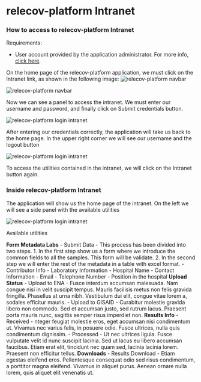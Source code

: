 # relecov-platform Intranet

### How to access to relecov-platform Intranet

Requirements:

- User account provided by the application administrator. For more info, [click here](/documentation/createUserAccount).


On the home page of the relecov-platform application, we must click on the Intranet link, as shown in the following image:
![relecov-platform navbar](../../static/relecov_documentation/img/relecov_platform_navbar.png)

![relecov-platform navbar]()

Now we can see a panel to access the intranet.
We must enter our username and password, and finally click on Submit credentials button.

![relecov-platform login intranet](../../static/relecov_documentation/img/login_intranet.png)

After entering our credentials correctly, the application will take us back to the home page.
In the upper right corner we will see our username and the logout button

![relecov-platform login intranet](../../static/relecov_documentation/img/login_intranet_ok.png)

To access the utilities contained in the intranet, we will click on the Intranet button again.

### Inside relecov-platform Intranet

The application will show us the home page of the intranet.
On the left we will see a side panel with the available utilities

![relecov-platform login intranet](../../static/relecov_documentation/img/intranet_side_bar.png)

Available utilities

**Form Metadata Labs**
    - Submit Data
    - This process has been divided into two steps.
      1. In the first step show us a form where we introduce the common fields to all the samples. This form will be validate. 
      2. In the second step we will enter the rest of the metadata in a table with excel format.
    - Contributor Info
      - Laboratory Information
        - Hospital Name
      - Contact Information
        - Email
        - Telephone Number
        - Position in the hospital
**Upload Status**
    - Upload to ENA
      - Fusce interdum accumsan malesuada. Nam congue nisi in velit suscipit tempus. 
        Mauris facilisis metus non felis gravida fringilla. Phasellus at urna nibh. Vestibulum dui elit, congue vitae lorem a, sodales efficitur mauris. 
    - Upload to GISAID
      - Curabitur molestie gravida libero non commodo. Sed et accumsan justo, sed rutrum lacus. 
        Praesent porta mauris nunc, sagittis semper risus imperdiet non.
**Results Info**
    - Received
      - nteger feugiat molestie eros, eget accumsan nisi condimentum ut. Vivamus nec varius felis, in posuere odio. 
        Fusce ultrices, nulla quis condimentum dignissim.
    - Processed
      - Ut nec ultrices ligula. Fusce vulputate velit id nunc suscipit lacinia. Sed ut lacus eu libero accumsan faucibus. 
        Etiam erat elit, tincidunt nec quam   sed, lacinia lacinia lorem. Praesent non efficitur tellus.
**Downloads**
    - Results Download
      - Etiam egestas eleifend eros. Pellentesque consequat odio sed risus condimentum, a porttitor magna eleifend. 
        Vivamus in aliquet purus. Aenean ornare nulla lorem, quis aliquet elit venenatis ut.
